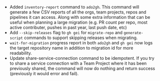 - Added `inventory-report` command to `ado2gh`. This command will generate a few CSV reports of all the orgs, team projects, repos and pipelines it can access. Along with some extra information that can be useful when planning a large migration (e.g. PR count per repo, most active contributer, pushes in past year, last push date, etc)
- Add `--skip-releases` flag to `gh gei` for `migrate-repo` and `generate-script` commands to support skipping releases when migrating. 
- `wait-for-migration` progress report in both `ado2gh` and `gh gei` now logs the target repository name in addition to migration id for more readability. 
- Update share-service-connection command to be idempotent. If you try to share a service connection with a Team Project where it has been previously shared, the command will now do nothing and return success (previously it would error and fail).
